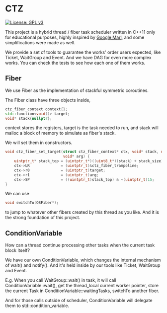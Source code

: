 # CTZ

[![License: GPL v3](https://img.shields.io/badge/License-GPLv3-blue.svg)](https://www.gnu.org/licenses/gpl-3.0)

This project is a hybrid thread / fiber task scheduler written in C++11 only for educational purposes, highly inspired by [Google Marl](https://github.com/google/marl), and some simplifications were made as well.

We provide a set of tools to guarantee the works' order users expected, like Ticket, WaitGroup and Event. And we have DAG for even more complex works. You can check the tests to see how each one of them works.

## Fiber

We use Fiber as the implementation of stackful symmetric coroutines.

The Fiber class have three objects inside,

```cpp
ctz_fiber_context context{};
std::function<void()> target;
void* stack{nullptr};
```

context stores the registers, target is the task needed to run, and stack will malloc a block of memory to simulate as fiber's stack.

We will set them in constructors.

```cpp
void ctz_fiber_set_target(struct ctz_fiber_context* ctx, void* stack, uint32_t stack_size, void (*target)(void*),
                          void* arg) {
    uintptr_t* stack_top = (uintptr_t*)((uint8_t*)(stack) + stack_size);
    ctx->LR              = (uintptr_t)&ctz_fiber_trampoline;
    ctx->r0              = (uintptr_t)target;
    ctx->r1              = (uintptr_t)arg;
    ctx->SP              = ((uintptr_t)stack_top) & ~(uintptr_t)15;
}
```

We can use

```cpp
void switchTo(OSFiber*);
```

to jump to whatever other fibers created by this thread as you like. And it is the strong foundation of this project.

## ConditionVariable

How can a thread continue processing other tasks when the current task block itself?

We have our own ConditionVariable, which changes the internal mechanism of wait() and notify(). And it's held inside by our tools like Ticket, WaitGroup and Event.

E.g. When you call WaitGroup::wait() in task, it will call ConditionVariable::wait(), get the thread_local current worker pointer, store the current Task in ConditionVariable::waitingTasks, switchTo another fiber.

And for those calls outside of scheduler, ConditionVariable will delegate them to std::condition_variable.
